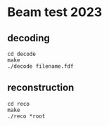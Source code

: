# Beam test 2023

## decoding

```
cd decode
make
./decode filename.fdf
```


## reconstruction

```
cd reco
make
./reco *root
```
